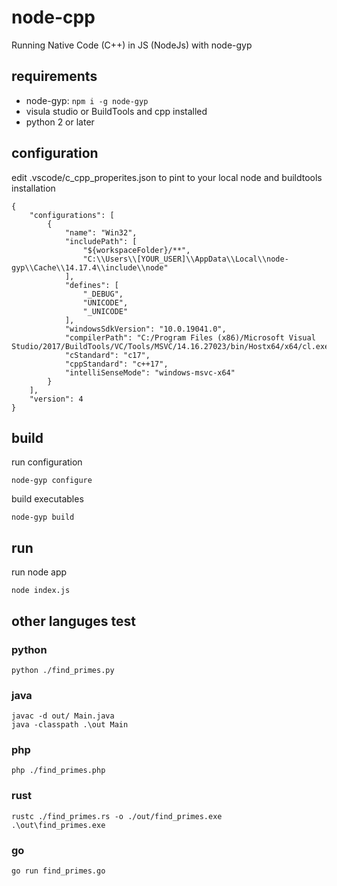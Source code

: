 # node-cpp
Running Native Code (C++) in JS (NodeJs) with node-gyp

## requirements
* node-gyp:
``
npm i -g node-gyp
``
* visula studio or BuildTools and cpp installed
* python 2 or later
## configuration
edit .vscode/c_cpp_properites.json to pint to your local node and buildtools installation
```
{
    "configurations": [
        {
            "name": "Win32",
            "includePath": [
                "${workspaceFolder}/**",
                "C:\\Users\\[YOUR_USER]\\AppData\\Local\\node-gyp\\Cache\\14.17.4\\include\\node"
            ],
            "defines": [
                "_DEBUG",
                "UNICODE",
                "_UNICODE"
            ],
            "windowsSdkVersion": "10.0.19041.0",
            "compilerPath": "C:/Program Files (x86)/Microsoft Visual Studio/2017/BuildTools/VC/Tools/MSVC/14.16.27023/bin/Hostx64/x64/cl.exe",
            "cStandard": "c17",
            "cppStandard": "c++17",
            "intelliSenseMode": "windows-msvc-x64"
        }
    ],
    "version": 4
}
```
## build
run configuration
```
node-gyp configure
```
build executables
```
node-gyp build
```
## run
run node app
```
node index.js
```

## other languges test
### python
```
python ./find_primes.py
```
### java
```
javac -d out/ Main.java
java -classpath .\out Main
```
### php
```
php ./find_primes.php
```
### rust
```
rustc ./find_primes.rs -o ./out/find_primes.exe
.\out\find_primes.exe 
```
### go
```
go run find_primes.go
```